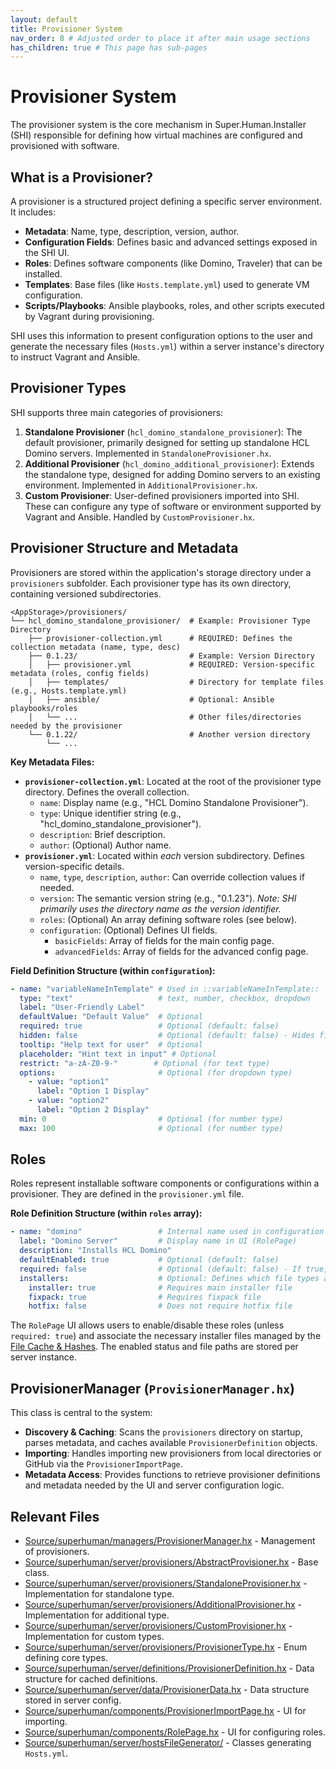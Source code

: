 ```yaml
---
layout: default
title: Provisioner System
nav_order: 8 # Adjusted order to place it after main usage sections
has_children: true # This page has sub-pages
---
```


# Provisioner System

The provisioner system is the core mechanism in Super.Human.Installer (SHI) responsible for defining how virtual machines are configured and provisioned with software.

## What is a Provisioner?

A provisioner is a structured project defining a specific server environment. It includes:

*   **Metadata**: Name, type, description, version, author.
*   **Configuration Fields**: Defines basic and advanced settings exposed in the SHI UI.
*   **Roles**: Defines software components (like Domino, Traveler) that can be installed.
*   **Templates**: Base files (like `Hosts.template.yml`) used to generate VM configuration.
*   **Scripts/Playbooks**: Ansible playbooks, roles, and other scripts executed by Vagrant during provisioning.

SHI uses this information to present configuration options to the user and generate the necessary files (`Hosts.yml`) within a server instance's directory to instruct Vagrant and Ansible.

## Provisioner Types

SHI supports three main categories of provisioners:

1.  **Standalone Provisioner** (`hcl_domino_standalone_provisioner`): The default provisioner, primarily designed for setting up standalone HCL Domino servers. Implemented in `StandaloneProvisioner.hx`.
2.  **Additional Provisioner** (`hcl_domino_additional_provisioner`): Extends the standalone type, designed for adding Domino servers to an existing environment. Implemented in `AdditionalProvisioner.hx`.
3.  **Custom Provisioner**: User-defined provisioners imported into SHI. These can configure any type of software or environment supported by Vagrant and Ansible. Handled by `CustomProvisioner.hx`.

## Provisioner Structure and Metadata

Provisioners are stored within the application's storage directory under a `provisioners` subfolder. Each provisioner type has its own directory, containing versioned subdirectories.

```
<AppStorage>/provisioners/
└── hcl_domino_standalone_provisioner/  # Example: Provisioner Type Directory
    ├── provisioner-collection.yml      # REQUIRED: Defines the collection metadata (name, type, desc)
    ├── 0.1.23/                         # Example: Version Directory
    │   ├── provisioner.yml             # REQUIRED: Version-specific metadata (roles, config fields)
    │   ├── templates/                  # Directory for template files (e.g., Hosts.template.yml)
    │   ├── ansible/                    # Optional: Ansible playbooks/roles
    │   └── ...                         # Other files/directories needed by the provisioner
    └── 0.1.22/                         # Another version directory
        └── ...
```

**Key Metadata Files:**

*   **`provisioner-collection.yml`**: Located at the root of the provisioner type directory. Defines the overall collection.
    *   `name`: Display name (e.g., "HCL Domino Standalone Provisioner").
    *   `type`: Unique identifier string (e.g., "hcl_domino_standalone_provisioner").
    *   `description`: Brief description.
    *   `author`: (Optional) Author name.
*   **`provisioner.yml`**: Located within *each* version subdirectory. Defines version-specific details.
    *   `name`, `type`, `description`, `author`: Can override collection values if needed.
    *   `version`: The semantic version string (e.g., "0.1.23"). *Note: SHI primarily uses the directory name as the version identifier.*
    *   `roles`: (Optional) An array defining software roles (see below).
    *   `configuration`: (Optional) Defines UI fields.
        *   `basicFields`: Array of fields for the main config page.
        *   `advancedFields`: Array of fields for the advanced config page.

**Field Definition Structure (within `configuration`):**

```yaml
- name: "variableNameInTemplate" # Used in ::variableNameInTemplate::
  type: "text"                   # text, number, checkbox, dropdown
  label: "User-Friendly Label"
  defaultValue: "Default Value"  # Optional
  required: true                 # Optional (default: false)
  hidden: false                  # Optional (default: false) - Hides field from UI but still processed
  tooltip: "Help text for user"  # Optional
  placeholder: "Hint text in input" # Optional
  restrict: "a-zA-Z0-9-"        # Optional (for text type)
  options:                       # Optional (for dropdown type)
    - value: "option1"
      label: "Option 1 Display"
    - value: "option2"
      label: "Option 2 Display"
  min: 0                         # Optional (for number type)
  max: 100                       # Optional (for number type)
```

## Roles

Roles represent installable software components or configurations within a provisioner. They are defined in the `provisioner.yml` file.

**Role Definition Structure (within `roles` array):**

```yaml
- name: "domino"                 # Internal name used in configuration
  label: "Domino Server"         # Display name in UI (RolePage)
  description: "Installs HCL Domino"
  defaultEnabled: true           # Optional (default: false)
  required: false                # Optional (default: false) - If true, cannot be disabled by user
  installers:                    # Optional: Defines which file types are needed
    installer: true              # Requires main installer file
    fixpack: true                # Requires fixpack file
    hotfix: false                # Does not require hotfix file
```

The `RolePage` UI allows users to enable/disable these roles (unless `required: true`) and associate the necessary installer files managed by the [File Cache & Hashes](file-cache). The enabled status and file paths are stored per server instance.

## ProvisionerManager (`ProvisionerManager.hx`)

This class is central to the system:

*   **Discovery & Caching**: Scans the `provisioners` directory on startup, parses metadata, and caches available `ProvisionerDefinition` objects.
*   **Importing**: Handles importing new provisioners from local directories or GitHub via the `ProvisionerImportPage`.
*   **Metadata Access**: Provides functions to retrieve provisioner definitions and metadata needed by the UI and server configuration logic.

## Relevant Files

*   [Source/superhuman/managers/ProvisionerManager.hx](https://github.com/Moonshine-IDE/Super.Human.Installer/blob/master/Source/superhuman/managers/ProvisionerManager.hx) - Management of provisioners.
*   [Source/superhuman/server/provisioners/AbstractProvisioner.hx](https://github.com/Moonshine-IDE/Super.Human.Installer/blob/master/Source/superhuman/server/provisioners/AbstractProvisioner.hx) - Base class.
*   [Source/superhuman/server/provisioners/StandaloneProvisioner.hx](https://github.com/Moonshine-IDE/Super.Human.Installer/blob/master/Source/superhuman/server/provisioners/StandaloneProvisioner.hx) - Implementation for standalone type.
*   [Source/superhuman/server/provisioners/AdditionalProvisioner.hx](https://github.com/Moonshine-IDE/Super.Human.Installer/blob/master/Source/superhuman/server/provisioners/AdditionalProvisioner.hx) - Implementation for additional type.
*   [Source/superhuman/server/provisioners/CustomProvisioner.hx](https://github.com/Moonshine-IDE/Super.Human.Installer/blob/master/Source/superhuman/server/provisioners/CustomProvisioner.hx) - Implementation for custom types.
*   [Source/superhuman/server/provisioners/ProvisionerType.hx](https://github.com/Moonshine-IDE/Super.Human.Installer/blob/master/Source/superhuman/server/provisioners/ProvisionerType.hx) - Enum defining core types.
*   [Source/superhuman/server/definitions/ProvisionerDefinition.hx](https://github.com/Moonshine-IDE/Super.Human.Installer/blob/master/Source/superhuman/server/definitions/ProvisionerDefinition.hx) - Data structure for cached definitions.
*   [Source/superhuman/server/data/ProvisionerData.hx](https://github.com/Moonshine-IDE/Super.Human.Installer/blob/master/Source/superhuman/server/data/ProvisionerData.hx) - Data structure stored in server config.
*   [Source/superhuman/components/ProvisionerImportPage.hx](https://github.com/Moonshine-IDE/Super.Human.Installer/blob/master/Source/superhuman/components/ProvisionerImportPage.hx) - UI for importing.
*   [Source/superhuman/components/RolePage.hx](https://github.com/Moonshine-IDE/Super.Human.Installer/blob/master/Source/superhuman/components/RolePage.hx) - UI for configuring roles.
*   [Source/superhuman/server/hostsFileGenerator/](https://github.com/Moonshine-IDE/Super.Human.Installer/blob/master/Source/superhuman/server/hostsFileGenerator/) - Classes generating `Hosts.yml`.
